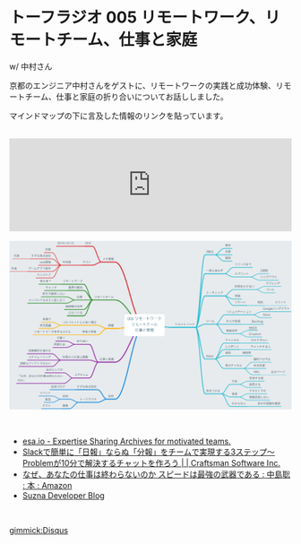 # トーフラジオ 005 リモートワーク、リモートチーム、仕事と家庭

w/ 中村さん

京都のエンジニア中村さんをゲストに、リモートワークの実践と成功体験、リモートチーム、仕事と家庭の折り合いについてお話ししました。

マインドマップの下に言及した情報のリンクを貼っています。

<br />

<iframe width="100%" height="166" scrolling="no" frameborder="no" src="https://w.soundcloud.com/player/?url=https%3A//api.soundcloud.com/tracks/287439193&amp;color=ff5500&amp;auto_play=false&amp;hide_related=false&amp;show_comments=true&amp;show_user=true&amp;show_reposts=false"></iframe>

<br />

![Mind Map](/radio/images/005.png)

<br />

* [esa.io - Expertise Sharing Archives for motivated teams.](https://esa.io/)
* [Slackで簡単に「日報」ならぬ「分報」をチームで実現する3ステップ〜Problemが10分で解決するチャットを作ろう | | Craftsman Software Inc.](http://c16e.com/1511101558/)
* [なぜ、あなたの仕事は終わらないのか スピードは最強の武器である : 中島聡 : 本 : Amazon](https://www.amazon.co.jp/dp/4905073413)
* [Suzna Developer Blog](http://developer.suzna.com/)

<br />

[gimmick:Disqus](tofulab)